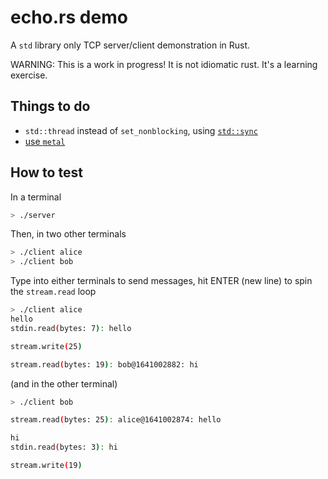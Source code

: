 # echo.rs demo
A `std` library only TCP server/client demonstration in Rust.

WARNING: This is a work in progress! It is not idiomatic rust.
It's a learning exercise.

## Things to do
- `std::thread` instead of `set_nonblocking`,  using [`std::sync`](https://doc.rust-lang.org/std/sync/index.html)
- [use `metal`](https://github.com/tokio-rs/mio)


## How to test
In a terminal
``` bash
> ./server
```

Then, in two other terminals
``` bash
> ./client alice
> ./client bob
```

Type into either terminals to send messages, hit ENTER (new line) to spin the `stream.read` loop
``` bash
> ./client alice
hello
stdin.read(bytes: 7): hello

stream.write(25)

stream.read(bytes: 19): bob@1641002882: hi
```

(and in the other terminal)
``` bash
> ./client bob

stream.read(bytes: 25): alice@1641002874: hello

hi
stdin.read(bytes: 3): hi

stream.write(19)
```

